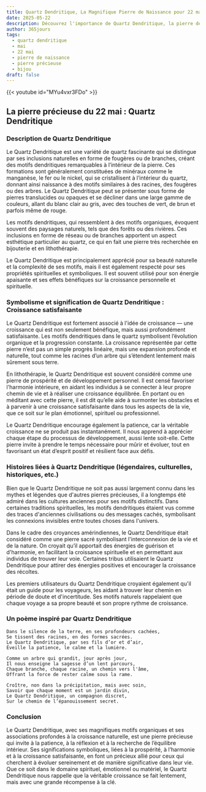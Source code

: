 ```yaml
---
title: Quartz Dendritique, La Magnifique Pierre de Naissance pour 22 mai
date: 2025-05-22
description: Découvrez l'importance de Quartz Dendritique, la pierre de naissance du 22 mai qui symbolise Croissance satisfaisante. Laissez sa beauté et sa signification illuminer votre journée.
author: 365jours
tags:
  - quartz dendritique
  - mai
  - 22 mai
  - pierre de naissance
  - pierre précieuse
  - bijou
draft: false
---
```


{{< youtube id="MYu4vxr3FDo" >}}

## La pierre précieuse du 22 mai : Quartz Dendritique

### Description de Quartz Dendritique

Le Quartz Dendritique est une variété de quartz fascinante qui se distingue par ses inclusions naturelles en forme de fougères ou de branches, créant des motifs dendritiques remarquables à l’intérieur de la pierre. Ces formations sont généralement constituées de minéraux comme le manganèse, le fer ou le nickel, qui se cristallisent à l’intérieur du quartz, donnant ainsi naissance à des motifs similaires à des racines, des fougères ou des arbres. Le Quartz Dendritique peut se présenter sous forme de pierres translucides ou opaques et se décliner dans une large gamme de couleurs, allant du blanc clair au gris, avec des touches de vert, de brun et parfois même de rouge.

Les motifs dendritiques, qui ressemblent à des motifs organiques, évoquent souvent des paysages naturels, tels que des forêts ou des rivières. Ces inclusions en forme de réseau ou de branches apportent un aspect esthétique particulier au quartz, ce qui en fait une pierre très recherchée en bijouterie et en lithothérapie.

Le Quartz Dendritique est principalement apprécié pour sa beauté naturelle et la complexité de ses motifs, mais il est également respecté pour ses propriétés spirituelles et symboliques. Il est souvent utilisé pour son énergie apaisante et ses effets bénéfiques sur la croissance personnelle et spirituelle.

### Symbolisme et signification de Quartz Dendritique : Croissance satisfaisante

Le Quartz Dendritique est fortement associé à l'idée de croissance — une croissance qui est non seulement bénéfique, mais aussi profondément satisfaisante. Les motifs dendritiques dans le quartz symbolisent l’évolution organique et la progression constante. La croissance représentée par cette pierre n’est pas un simple progrès linéaire, mais une expansion profonde et naturelle, tout comme les racines d’un arbre qui s’étendent lentement mais sûrement sous terre.

En lithothérapie, le Quartz Dendritique est souvent considéré comme une pierre de prospérité et de développement personnel. Il est censé favoriser l'harmonie intérieure, en aidant les individus à se connecter à leur propre chemin de vie et à réaliser une croissance équilibrée. En portant ou en méditant avec cette pierre, il est dit qu’elle aide à surmonter les obstacles et à parvenir à une croissance satisfaisante dans tous les aspects de la vie, que ce soit sur le plan émotionnel, spirituel ou professionnel.

Le Quartz Dendritique encourage également la patience, car la véritable croissance ne se produit pas instantanément. Il nous apprend à apprécier chaque étape du processus de développement, aussi lente soit-elle. Cette pierre invite à prendre le temps nécessaire pour mûrir et évoluer, tout en favorisant un état d’esprit positif et résilient face aux défis.

### Histoires liées à Quartz Dendritique (légendaires, culturelles, historiques, etc.)

Bien que le Quartz Dendritique ne soit pas aussi largement connu dans les mythes et légendes que d'autres pierres précieuses, il a longtemps été admiré dans les cultures anciennes pour ses motifs distinctifs. Dans certaines traditions spirituelles, les motifs dendritiques étaient vus comme des traces d'anciennes civilisations ou des messages cachés, symbolisant les connexions invisibles entre toutes choses dans l'univers.

Dans le cadre des croyances amérindiennes, le Quartz Dendritique était considéré comme une pierre sacré symbolisant l'interconnexion de la vie et de la nature. On croyait qu’il apportait des énergies de guérison et d'harmonie, en facilitant la croissance spirituelle et en permettant aux individus de trouver leur voie. Certaines tribus utilisaient le Quartz Dendritique pour attirer des énergies positives et encourager la croissance des récoltes.

Les premiers utilisateurs du Quartz Dendritique croyaient également qu'il était un guide pour les voyageurs, les aidant à trouver leur chemin en période de doute et d'incertitude. Ses motifs naturels rappelaient que chaque voyage a sa propre beauté et son propre rythme de croissance.

### Un poème inspiré par Quartz Dendritique

	Dans le silence de la terre, en ses profondeurs cachées,  
	Se tissent des racines, en des formes sacrées.  
	Le Quartz Dendritique, par ses fils d’or et d’air,  
	Éveille la patience, le calme et la lumière.
	
	Comme un arbre qui grandit, jour après jour,  
	Il nous enseigne la sagesse d’un lent parcours,  
	Chaque branche, chaque racine, un chemin vers l'âme,  
	Offrant la force de rester calme sous la rame.
	
	Croître, non dans la précipitation, mais avec soin,  
	Savoir que chaque moment est un jardin divin,  
	Le Quartz Dendritique, un compagnon discret,  
	Sur le chemin de l’épanouissement secret.

### Conclusion

Le Quartz Dendritique, avec ses magnifiques motifs organiques et ses associations profondes à la croissance naturelle, est une pierre précieuse qui invite à la patience, à la réflexion et à la recherche de l’équilibre intérieur. Ses significations symboliques, liées à la prospérité, à l’harmonie et à la croissance satisfaisante, en font un précieux allié pour ceux qui cherchent à évoluer sereinement et de manière significative dans leur vie. Que ce soit dans le domaine spirituel, émotionnel ou matériel, le Quartz Dendritique nous rappelle que la véritable croissance se fait lentement, mais avec une grande récompense à la clé.